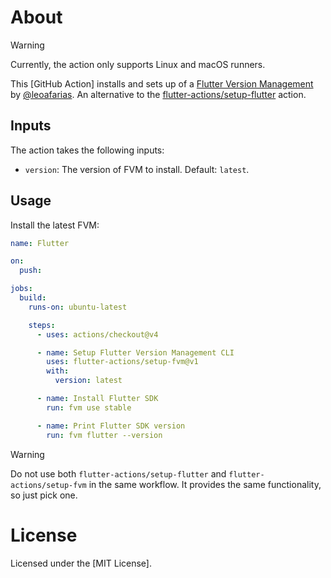 # About

> [!WARNING]
> Currently, the action only supports Linux and macOS runners.

This [GitHub Action] installs and sets up of a [Flutter Version Management](https://github.com/leoafarias/fvm) by [@leoafarias](https://github.com/leoafarias). An alternative to the [flutter-actions/setup-flutter](https://github.com/flutter-actions/setup-flutter) action.

## Inputs

The action takes the following inputs:
  * `version`: The version of FVM to install. Default: `latest`.

## Usage

Install the latest FVM:

```yml
name: Flutter

on:
  push:

jobs:
  build:
    runs-on: ubuntu-latest

    steps:
      - uses: actions/checkout@v4

      - name: Setup Flutter Version Management CLI
        uses: flutter-actions/setup-fvm@v1
        with:
          version: latest

      - name: Install Flutter SDK
        run: fvm use stable

      - name: Print Flutter SDK version
        run: fvm flutter --version
```

> [!WARNING]
> Do not use both `flutter-actions/setup-flutter` and `flutter-actions/setup-fvm` in the same workflow. It provides the same functionality, so just pick one.

# License

Licensed under the [MIT License].
